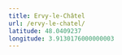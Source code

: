 ```yaml
---
title: Ervy-le-Châtel
url: /ervy-le-chatel/
latitude: 48.0409237
longitude: 3.9130176000000003
---
```

